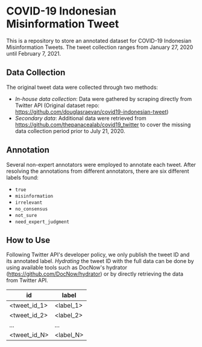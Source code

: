 # COVID-19 Indonesian Misinformation Tweet

This is a repository to store an annotated dataset for COVID-19 Indonesian Misinformation Tweets. The tweet collection ranges from January 27, 2020 until February 7, 2021. 

## Data Collection

The original tweet data were collected through two methods:
- *In-house data collection*: Data were gathered by scraping directly from Twitter API (Original dataset repo: https://github.com/douglasraevan/covid19-indonesian-tweet)
- *Secondary data*: Additional data were retrieved from https://github.com/thepanacealab/covid19_twitter to cover the missing data collection period prior to July 21, 2020.

## Annotation

Several non-expert annotators were employed to annotate each tweet. After resolving the annotations from different annotators, there are six different labels found:
- `true`
- `misinformation`
- `irrelevant`
- `no_consensus`
- `not_sure`
- `need_expert_judgment`

## How to Use

Following Twitter API's developer policy, we only publish the tweet ID and its annotated label. *Hydrating* the tweet ID with the full data can be done by using available tools such as DocNow's hydrator (https://github.com/DocNow/hydrator) or by directly retrieving the data from Twitter API.

| id           | label     |
|--------------|-----------|
| <tweet_id_1> | <label_1> |
| <tweet_id_2> | <label_2> |
| ...          | ...       |
| <tweet_id_N> | <label_N> |



